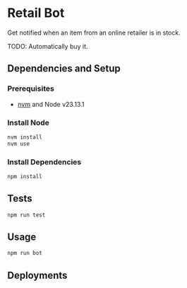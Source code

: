 # Retail Bot

Get notified when an item from an online retailer is in stock.

TODO: Automatically buy it.

## Dependencies and Setup

### Prerequisites

- [nvm](https://github.com/nvm-sh/nvm) and Node v23.13.1

### Install Node

```sh
nvm install
nvm use
```

### Install Dependencies

```sh
npm install
```

## Tests

```sh
npm run test
```

## Usage

```sh
npm run bot
```

## Deployments
